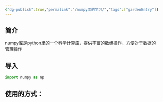 ```yaml
---
{"dg-publish":true,"permalink":"/numpy库的学习/","tags":["gardenEntry"]}
---
```


## 简介
numpy库是python里的一个科学计算库，提供丰富的数组操作，方便对于数据的管理操作

## 导入
```python
import numpy as np
```
## 使用的方式：

